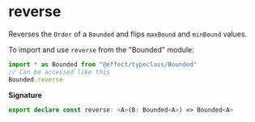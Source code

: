 # reverse

Reverses the `Order` of a `Bounded` and flips `maxBound` and `minBound` values.

To import and use `reverse` from the "Bounded" module:

```ts
import * as Bounded from "@effect/typeclass/Bounded"
// Can be accessed like this
Bounded.reverse
```

**Signature**

```ts
export declare const reverse: <A>(B: Bounded<A>) => Bounded<A>
```
